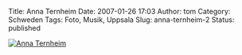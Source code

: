 Title: Anna Ternheim
Date: 2007-01-26 17:03
Author: tom
Category: Schweden
Tags: Foto, Musik, Uppsala
Slug: anna-ternheim-2
Status: published

[![Anna
Ternheim](http://www.fiket.de/pic/ternheim2_s.jpg "Anna Ternheim")](http://www.fiket.de/pic/ternheim2_l.jpg)

